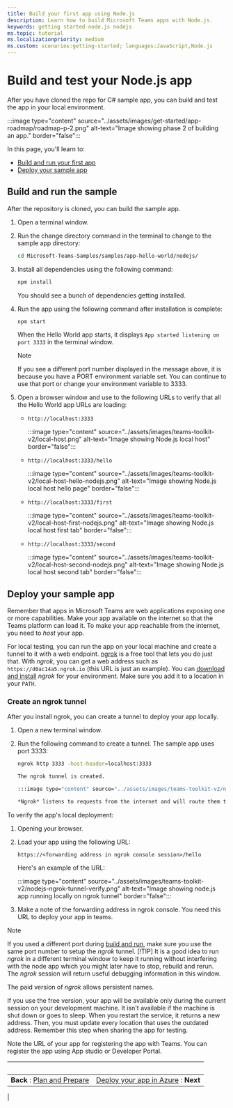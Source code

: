 ```yaml
---
title: Build your first app using Node.js
description: Learn how to build Microsoft Teams apps with Node.js.
keywords: getting started node.js nodejs
ms.topic: tutorial
ms.localizationpriority: medium
ms.custom: scenarios:getting-started; languages:JavaScript,Node.js
---
```


# Build and test your Node.js app

After you have cloned the repo for C# sample app, you can build and test the app in your local environment.

:::image type="content" source="../assets/images/get-started/app-roadmap/roadmap-p-2.png" alt-text="Image showing phase 2 of building an app." border="false":::

In this page, you'll learn to:
- [Build and run your first app](#build-and-run-the-sample)
- [Deploy your sample app](#deploy-your-sample-app)

## Build and run the sample

After the repository is cloned, you can build the sample app.

1. Open a terminal window.
1. Run the change directory command in the terminal to change to the sample app directory:

    ```bash
    cd Microsoft-Teams-Samples/samples/app-hello-world/nodejs/
    ```

1. Install all dependencies using the following command:

    ```bash
    npm install
    ```

    You should see a bunch of dependencies getting installed.

1. Run the app using the following command after installation is complete:

    ```bash
    npm start
    ```

    When the Hello World app starts, it displays `App started listening on port 3333` in the terminal window.

    > [!NOTE]
    > If you see a different port number displayed in the message above, it is because you have a PORT environment variable set. You can continue to use that port or
    > change your environment variable to 3333.

1. Open a browser window and use to the following URLs to verify that all the Hello World app URLs are loading:

    - `http://localhost:3333`

        :::image type="content" source="../assets/images/teams-toolkit-v2/local-host.png" alt-text="Image showing Node.js local host" border="false":::

    - `http://localhost:3333/hello`

        :::image type="content" source="../assets/images/teams-toolkit-v2/local-host-hello-nodejs.png" alt-text="Image showing Node.js local host hello page" border="false":::

    - `http://localhost:3333/first`

        :::image type="content" source="../assets/images/teams-toolkit-v2/local-host-first-nodejs.png" alt-text="Image showing Node.js local host first tab" border="false":::

    - `http://localhost:3333/second`

        :::image type="content" source="../assets/images/teams-toolkit-v2/local-host-second-nodejs.png" alt-text="Image showing Node.js local host second tab" border="false":::

## Deploy your sample app

Remember that apps in Microsoft Teams are web applications exposing one or more capabilities. Make your app available on the internet so that the Teams platform can load it. To make your app reachable from the internet, you need to *host* your app.

For local testing, you can run the app on your local machine and create a tunnel to it with a web endpoint. [ngrok](https://ngrok.com) is a free tool that lets you do just that. With *ngrok*, you can get a web address such as `https://d0ac14a5.ngrok.io` (this URL is just an example). You can [download and install](https://ngrok.com/download) *ngrok* for your environment. Make sure you add it to a location in your `PATH`.

### Create an ngrok tunnel

After you install ngrok, you can create a tunnel to deploy your app locally.

1. Open a new terminal window.
1. Run the following command to create a tunnel. The sample app uses port 3333:

    ```bash
    ngrok http 3333 -host-header=localhost:3333

    The ngrok tunnel is created.

    :::image type="content" source="../assets/images/teams-toolkit-v2/nodejs-ngrok-tunnel.png" alt-text="Image showing ngrok tunnel" border="false":::

    *Ngrok* listens to requests from the internet and will route them to your app running on port 3333.

To verify the app's local deployment:

1. Opening your browser.
1. Load your app using the following URL:

    `https://<forwarding address in ngrok console session>/hello`

    Here's an example of the URL:

    :::image type="content" source="../assets/images/teams-toolkit-v2/nodejs-ngrok-tunnel-verify.png" alt-text="Image showing node.js app running locally on ngrok tunnel" border="false":::

1. Make a note of the forwarding address in ngrok console. You need this URL to deploy your app in teams.

> [!NOTE]
> If you used a different port during [build and run](#build-and-run-the-sample), make sure you use the same port number to setup the *ngrok* tunnel.
> [!TIP]
> It is a good idea to run *ngrok* in a different terminal window to keep it running without interfering with the node app which you might later have to stop, rebuild and rerun. The *ngrok* session will return useful debugging information in this window.

The paid version of *ngrok* allows persistent names.

If you use the free version, your app will be available only during the current session on your development machine. It isn't available if the machine is shut down or goes to sleep. When you restart the service, it returns a new address. Then, you must update every location that uses the outdated address. Remember this step when sharing the app for testing.

Note the URL of your app for registering the app with Teams. You can register the app using App studio or Developer Portal.

<a name="DeployToTeams"></a>

| &nbsp; | &nbsp; |
|:--- | ---:|
|**Back** : [Plan and Prepare](get-started-nodejs-app-studio.md) | [Deploy your app in Azure](deploy-nodejs-app.md) : **Next** |
|